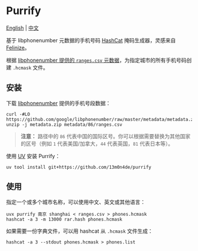 # Purrify

[English](README.md) | [中文](README.zh.md)

基于 libphonenumber 元数据的手机号码 [HashCat](https://github.com/hashcat/hashcat) 掩码生成器，灵感来自 [Felinize](https://github.com/Arnie97/felinize/)。

根据 [libphonenumber 提供的 `ranges.csv` 元数据][1]，为指定城市的所有手机号码创建 `.hcmask` 文件。

## 安装

下载 [libphonenumber](https://github.com/google/libphonenumber) 提供的手机号段数据：

```
curl -#LO https://github.com/google/libphonenumber/raw/master/metadata/metadata.zip
unzip -j metadata.zip metadata/86/ranges.csv
```

> **注意：** 路径中的 `86` 代表中国的国际区号。你可以根据需要替换为其他国家的区号（例如 `1` 代表美国/加拿大，`44` 代表英国，`81` 代表日本等）。

使用 [UV](https://github.com/astral-sh/uv) 安装 Purrify：

```
uv tool install git+https://github.com/13m0n4de/purrify
```

## 使用

指定一个或多个城市名称，可以使用中文、英文或其他语言：

```
uvx purrify 南京 shanghai < ranges.csv > phones.hcmask
hashcat -a 3 -m 13000 rar.hash phones.hcmask
```

如果需要一份字典文件，可以用 hashcat 从 `.hcmask` 文件生成：

```
hashcat -a 3 --stdout phones.hcmask > phones.list
```

[1]: https://github.com/google/libphonenumber/blob/master/metadata/metadata.zip
